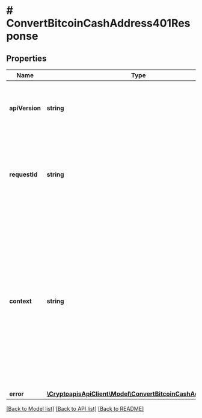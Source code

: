 # # ConvertBitcoinCashAddress401Response

## Properties

Name | Type | Description | Notes
------------ | ------------- | ------------- | -------------
**apiVersion** | **string** | Specifies the version of the API that incorporates this endpoint. |
**requestId** | **string** | Defines the ID of the request. The &#x60;requestId&#x60; is generated by Crypto APIs and it&#39;s unique for every request. |
**context** | **string** | In batch situations the user can use the context to correlate responses with requests. This property is present regardless of whether the response was successful or returned as an error. &#x60;context&#x60; is specified by the user. | [optional]
**error** | [**\CryptoapisApiClient\Model\ConvertBitcoinCashAddressE401**](ConvertBitcoinCashAddressE401.md) |  |

[[Back to Model list]](../../README.md#models) [[Back to API list]](../../README.md#endpoints) [[Back to README]](../../README.md)
